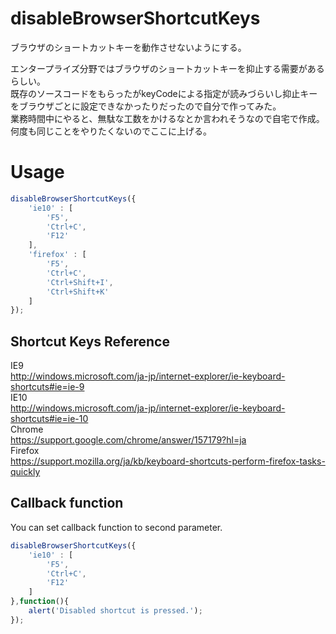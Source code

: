 # disableBrowserShortcutKeys
ブラウザのショートカットキーを動作させないようにする。  

エンタープライズ分野ではブラウザのショートカットキーを抑止する需要があるらしい。  
既存のソースコードをもらったがkeyCodeによる指定が読みづらいし抑止キーをブラウザごとに設定できなかったりだったので自分で作ってみた。  
業務時間中にやると、無駄な工数をかけるなとか言われそうなので自宅で作成。  
何度も同じことをやりたくないのでここに上げる。  

# Usage

```js
disableBrowserShortcutKeys({  
	'ie10' : [  
		'F5',  
		'Ctrl+C',  
		'F12'  
	],  
	'firefox' : [  
		'F5',  
		'Ctrl+C',  
		'Ctrl+Shift+I',  
		'Ctrl+Shift+K'  
	]
});  
```

## Shortcut Keys Reference
IE9  
http://windows.microsoft.com/ja-jp/internet-explorer/ie-keyboard-shortcuts#ie=ie-9  
IE10  
http://windows.microsoft.com/ja-jp/internet-explorer/ie-keyboard-shortcuts#ie=ie-10  
Chrome  
https://support.google.com/chrome/answer/157179?hl=ja  
Firefox  
https://support.mozilla.org/ja/kb/keyboard-shortcuts-perform-firefox-tasks-quickly  


## Callback function
You can set callback function to second parameter.
```js
disableBrowserShortcutKeys({  
	'ie10' : [  
		'F5',  
		'Ctrl+C',  
		'F12'  
	]
},function(){
    alert('Disabled shortcut is pressed.');
});  
```
